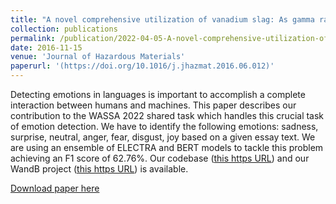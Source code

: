 ```yaml
---
title: "A novel comprehensive utilization of vanadium slag: As gamma ray shielding material"
collection: publications
permalink: /publication/2022-04-05-A-novel-comprehensive-utilization-of-vanadium-slag:-As-gamma-ray-shielding-material
date: 2016-11-15
venue: 'Journal of Hazardous Materials'
paperurl: '(https://doi.org/10.1016/j.jhazmat.2016.06.012)'
---
```

Detecting emotions in languages is important to accomplish a complete interaction between humans and machines. This paper describes our contribution to the WASSA 2022 shared task which handles this crucial task of emotion detection. We have to identify the following emotions: sadness, surprise, neutral, anger, fear, disgust, joy based on a given essay text. We are using an ensemble of ELECTRA and BERT models to tackle this problem achieving an F1 score of 62.76%. Our codebase ([this https URL](https://github.com/AdityaKane2001/ACL_WASSA)) and our WandB project ([this https URL](https://wandb.ai/acl_wassa_pictxmanipal/acl_wassa)) is available.

[Download paper here](https://aclanthology.org/2022.wassa-1.25/)
